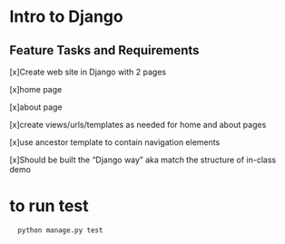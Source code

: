 # Intro to Django

## Feature Tasks and Requirements

[x]Create web site in Django with 2 pages

[x]home page

[x]about page

[x]create views/urls/templates as needed for home and about pages

[x]use ancestor template to contain navigation elements

[x]Should be built the “Django way” aka match the structure of in-class demo




# to run test 

`  python manage.py test`